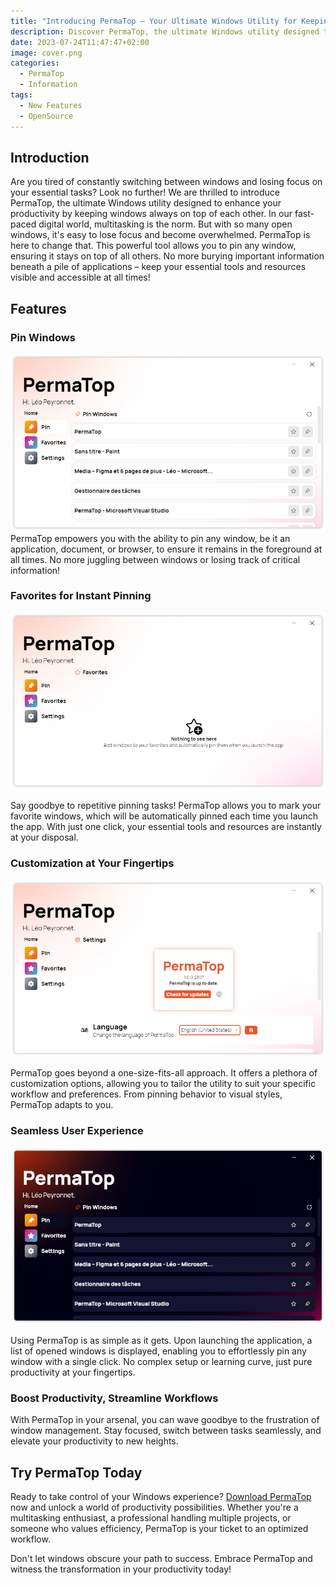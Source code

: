```yaml
---
title: "Introducing PermaTop – Your Ultimate Windows Utility for Keeping Windows in Focus"
description: Discover PermaTop, the ultimate Windows utility designed to keep your windows always on top of each other.
date: 2023-07-24T11:47:47+02:00
image: cover.png
categories:
  - PermaTop
  - Information
tags:
  - New Features
  - OpenSource
---
```


## Introduction

Are you tired of constantly switching between windows and losing focus on your essential tasks? Look no further! We are thrilled to introduce PermaTop, the ultimate Windows utility designed to enhance your productivity by keeping windows always on top of each other.
In our fast-paced digital world, multitasking is the norm. But with so many open windows, it's easy to lose focus and become overwhelmed. PermaTop is here to change that. This powerful tool allows you to pin any window, ensuring it stays on top of all others. No more burying important information beneath a pile of applications – keep your essential tools and resources visible and accessible at all times!

## Features

### Pin Windows

![The Pin windows feature](1.png)
PermaTop empowers you with the ability to pin any window, be it an application, document, or browser, to ensure it remains in the foreground at all times. No more juggling between windows or losing track of critical information!

### Favorites for Instant Pinning

![The favorite feature](2.png)

Say goodbye to repetitive pinning tasks! PermaTop allows you to mark your favorite windows, which will be automatically pinned each time you launch the app. With just one click, your essential tools and resources are instantly at your disposal.

### Customization at Your Fingertips

![The Settings page of PermaTop](3.png)

PermaTop goes beyond a one-size-fits-all approach. It offers a plethora of customization options, allowing you to tailor the utility to suit your specific workflow and preferences. From pinning behavior to visual styles, PermaTop adapts to you.

### Seamless User Experience

![The Pin windows feature of PermaTop in dark mode](4.png)

Using PermaTop is as simple as it gets. Upon launching the application, a list of opened windows is displayed, enabling you to effortlessly pin any window with a single click. No complex setup or learning curve, just pure productivity at your fingertips.

### Boost Productivity, Streamline Workflows

With PermaTop in your arsenal, you can wave goodbye to the frustration of window management. Stay focused, switch between tasks seamlessly, and elevate your productivity to new heights.

## Try PermaTop Today

Ready to take control of your Windows experience? [Download PermaTop](https://tinyurl.com/PermaTop) now and unlock a world of productivity possibilities. Whether you're a multitasking enthusiast, a professional handling multiple projects, or someone who values efficiency, PermaTop is your ticket to an optimized workflow.

Don't let windows obscure your path to success. Embrace PermaTop and witness the transformation in your productivity today!

